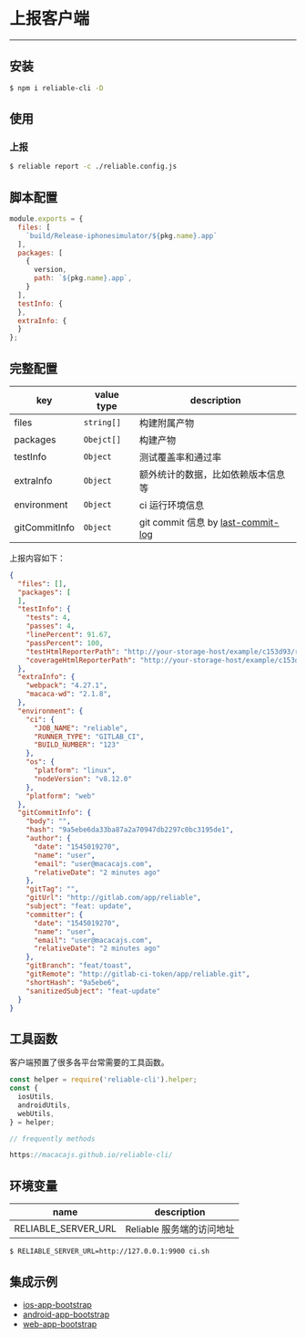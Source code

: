 # 上报客户端

---

## 安装

```bash
$ npm i reliable-cli -D
```

## 使用

### 上报

```bash
$ reliable report -c ./reliable.config.js
```

## 脚本配置

```javascript
module.exports = {
  files: [
    `build/Release-iphonesimulator/${pkg.name}.app`
  ],
  packages: [
    {
      version,
      path: `${pkg.name}.app`,
    }
  ],
  testInfo: {
  },
  extraInfo: {
  }
};
```

## 完整配置

| key | value type | description |
| --- | ---   | ---         |
| files | `string[]` | 构建附属产物 |
| packages | `Obejct[]` | 构建产物 |
| testInfo | `Object` | 测试覆盖率和通过率 |
| extraInfo | `Object` | 额外统计的数据，比如依赖版本信息等 |
| environment | `Object` | ci 运行环境信息 |
| gitCommitInfo | `Object` | git commit 信息 by [last-commit-log](//github.com/node-modules/last-commit-log/) |

上报内容如下：

```json
{
  "files": [],
  "packages": [
  ],
  "testInfo": {
    "tests": 4,
    "passes": 4,
    "linePercent": 91.67,
    "passPercent": 100,
    "testHtmlReporterPath": "http://your-storage-host/example/c153d93/reports/index.html",
    "coverageHtmlReporterPath": "http://your-storage-host/example/c153d93/coverage/index.html"
  },
  "extraInfo": {
    "webpack": "4.27.1",
    "macaca-wd": "2.1.8",
  },
  "environment": {
    "ci": {
      "JOB_NAME": "reliable",
      "RUNNER_TYPE": "GITLAB_CI",
      "BUILD_NUMBER": "123"
    },
    "os": {
      "platform": "linux",
      "nodeVersion": "v8.12.0"
    },
    "platform": "web"
  },
  "gitCommitInfo": {
    "body": "",
    "hash": "9a5ebe6da33ba87a2a70947db2297c0bc3195de1",
    "author": {
      "date": "1545019270",
      "name": "user",
      "email": "user@macacajs.com",
      "relativeDate": "2 minutes ago"
    },
    "gitTag": "",
    "gitUrl": "http://gitlab.com/app/reliable",
    "subject": "feat: update",
    "committer": {
      "date": "1545019270",
      "name": "user",
      "email": "user@macacajs.com",
      "relativeDate": "2 minutes ago"
    },
    "gitBranch": "feat/toast",
    "gitRemote": "http://gitlab-ci-token/app/reliable.git",
    "shortHash": "9a5ebe6",
    "sanitizedSubject": "feat-update"
  }
}
```

## 工具函数

客户端预置了很多各平台常需要的工具函数。

```javascript
const helper = require('reliable-cli').helper;
const {
  iosUtils,
  androidUtils,
  webUtils,
} = helper;

// frequently methods

https://macacajs.github.io/reliable-cli/

```

## 环境变量

| name              | description                  |
| ----------------- | ---------------------------- |
| RELIABLE_SERVER_URL | Reliable 服务端的访问地址 |

```bash
$ RELIABLE_SERVER_URL=http://127.0.0.1:9900 ci.sh
```

## 集成示例

- [ios-app-bootstrap](//github.com/app-bootstrap/ios-app-bootstrap)
- [android-app-bootstrap](//github.com/app-bootstrap/android-app-bootstrap)
- [web-app-bootstrap](//github.com/app-bootstrap/web-app-bootstrap)

